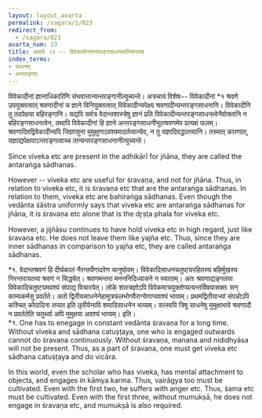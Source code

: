 ```yaml
---
layout: layout_avarta
permalink: /sagara/1/023
redirect_from:
  - /sagara/023
avarta_num: 23
title: आवर्तः २३ -- विवेकादीनामन्तरङ्गसाधनत्वनिरूपणम्
index_terms:
- साधनम्
- अन्तरङ्गम्
---
```


विवेकादीनां ज्ञानाधिकारिणि संभवात्तान्यन्तरङ्गानीत्युच्यन्ते। 
अत्रचायं विशेषः-- विवेकादीनां *१ श्रवणे उपयुक्तत्वात् श्रवणादीनां च ज्ञाने विनियुक्तत्वात् विवेकादीन्यपेक्ष्य श्रवणादीन्यन्तरङ्गसाधनानि। विवेकादीनि तु तदपेक्षया बहिरङ्गानि। यद्यपि सर्वत्र वेदान्तशास्त्रेषु ज्ञानं प्रति विवेकादीन्यन्तरङ्गसाधनत्वेनैवोक्तानि न बहिरङ्गसाधनत्वेन, तथापि विवेकादीनां हि ज्ञाने अन्तरङ्गसाधनीभूतश्रवणमेव प्रत्यक्षं फलम्। श्रवणादिवद्विवेकादीन्यपि जिज्ञासुना मुमुक्षुणाऽवश्यमादर्तव्यान्येव, न तु यज्ञादिवद्धातव्यानि। तस्मात् कारणात्, यज्ञाद्यपेक्षयाऽन्तरङ्गत्वाच्च तान्यन्तरङ्गसाधनानीत्युच्यन्ते।

<div class="translation-inline" markdown="1">
Since viveka etc are present in the adhikārī 
for jñāna, they are called the antaraṅga sādhanas.

However -- viveka etc are useful for śravaṇa, and not for 
jñāna. Thus, in relation to viveka etc, it is 
śravaṇa etc that are the antaraṅga sādhanas. In relation
to them, viveka etc are bahiraṅga sādhanas. 
Even though the vedānta śāstra uniformly says that viveka
etc are antaraṅga sādhanas for jñāna, it is śravaṇa etc alone that is the dr̥ṣṭa phala for viveka etc. 

However, a jijñāsu continues to have hold viveka etc in 
high regard, just like śravaṇa etc. He does not leave them
like yajña etc. Thus, since they are inner sādhanas in comparison to yajña 
etc, they are called antaraṅga sādhanas. 
</div>

<div class="footnote" markdown="1">
*१. वेदान्तश्रवणं हि दीर्घकालं नैरन्तर्येणादरेण चानुष्ठेयम्। 
विवेकादिसाधनचतुष्टयरहितस्य बहिर्मुखस्य निरन्तरायतया श्रवणं न सिद्ध्येत्। 
श्रवणमन्तरा मनननिदिध्यासने न स्याताम्। 
अतः श्रवणाद्यङ्गतया विवेकादिचतुष्टयमवश्यं संपाद्य विचारयेत्। 
लोके शास्त्रज्ञोऽपि विवेकमात्रयुक्तोप्यत्यन्तर्विषयासक्तः सन् काम्यकर्मसु प्रवर्तते। 
अतो द्वितीयसाधनेनेहामुत्रफलभोगवैराग्येणाप्यवश्यं भाव्यम्। 
प्रथमद्वितीयाभ्यां संपन्नोऽपि कश्चित् कोपादिना तप्यत इति तृतीयेनापि शमादिसाधनेन भाव्यम्। 
सत्स्वपि त्रिषु साधनेषु मुमुक्षाभावे श्रवणादौ न प्रवर्ततेति चतुर्थ्या अपि मुमुक्षया अवश्यं भाव्यम्। इति।

<div class="translation-inline" markdown="1">
*१. One has to enegage in constant vedānta śravaṇa for a long time. Without viveka and sādhana catuṣṭaya, one who
is engaged outwards cannot do śravaṇa continuously. 
Without śravaṇa, manana and nididhyāsa will not be present. Thus, as a part of śravaṇa, one must get 
viveka etc sādhana catuṣṭaya and do vicāra. 

In this world, even the scholar who has viveka, has
mental attachment to objects, and engages in kāmya karma. 
Thus, vairāgya too must be cultivated. Even with the first
two, he suffers with anger etc. Thus, śama etc must be
cultivated. Even with the first three, without mumukṣā, 
he does not engage in śravaṇa etc, and mumukṣā is also
required.
</div>

</div>
